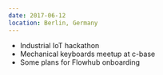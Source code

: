 ```yaml
---
date: 2017-06-12
location: Berlin, Germany
---
```

* Industrial IoT hackathon
* Mechanical keyboards meetup at c-base
* Some plans for Flowhub onboarding
